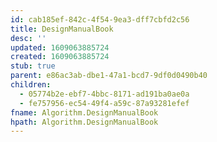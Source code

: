 ```yaml
---
id: cab185ef-842c-4f54-9ea3-dff7cbfd2c56
title: DesignManualBook
desc: ''
updated: 1609063885724
created: 1609063885724
stub: true
parent: e86ac3ab-dbe1-47a1-bcd7-9df0d0490b40
children:
  - 05774b2e-ebf7-4bbc-8171-ad191ba0ae0a
  - fe757956-ec54-49f4-a59c-87a93281efef
fname: Algorithm.DesignManualBook
hpath: Algorithm.DesignManualBook
---
```



